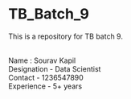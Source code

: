# TB_Batch_9
This is a repository for TB batch 9.

<br>
Name : Sourav Kapil
<br>
Designation - Data Scientist
<br>
Contact - 1236547890
<br>
Experience - 5+ years
<br>